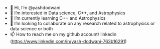 - 👋 Hi, I’m @yashdodwani
- 👀 I’m interested in Data science, C++, and Astrophysics
- 🌱 I’m currently learning C++ and Astrophysics
- 💞️ I’m looking to collaborate on any research related to astrophysics or data science or both
- 📫 How to reach me on my github account/ linkedin (https://www.linkedin.com/in/yash-dodwani-763b16291)

<!---
yashdodwani/yashdodwani is a ✨ special ✨ repository because its `README.md` (this file) appears on your GitHub profile.
You can click the Preview link to take a look at your changes.
--->
